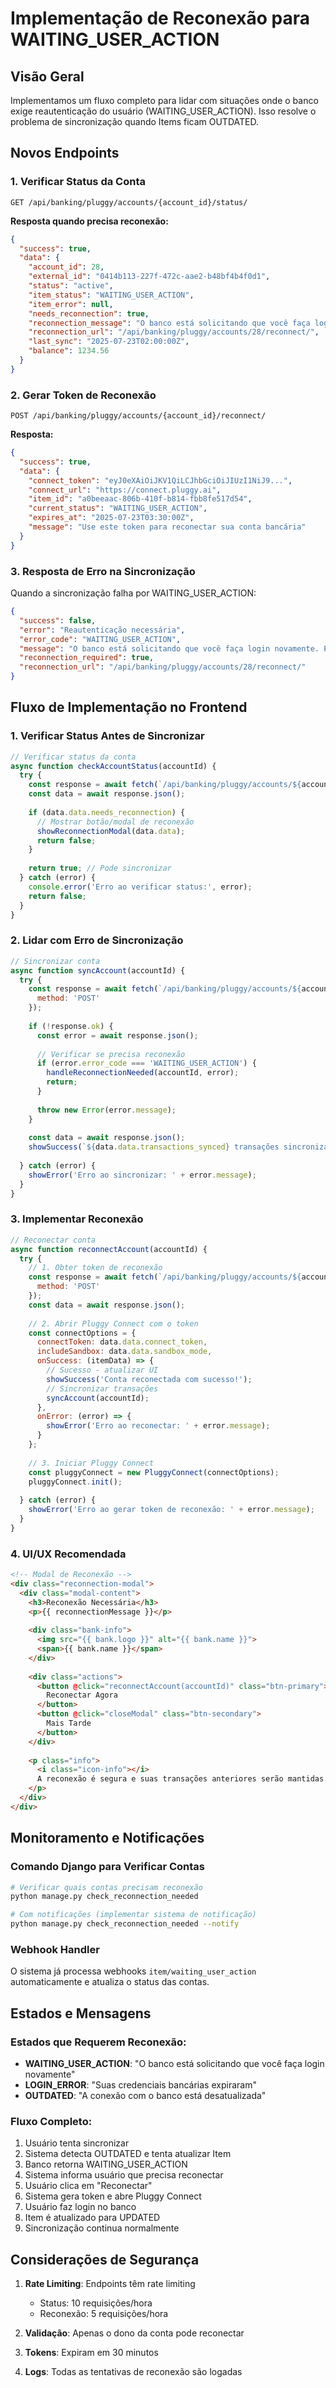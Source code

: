 # Implementação de Reconexão para WAITING_USER_ACTION

## Visão Geral

Implementamos um fluxo completo para lidar com situações onde o banco exige reautenticação do usuário (WAITING_USER_ACTION). Isso resolve o problema de sincronização quando Items ficam OUTDATED.

## Novos Endpoints

### 1. Verificar Status da Conta
```
GET /api/banking/pluggy/accounts/{account_id}/status/
```

**Resposta quando precisa reconexão:**
```json
{
  "success": true,
  "data": {
    "account_id": 28,
    "external_id": "0414b113-227f-472c-aae2-b48bf4b4f0d1",
    "status": "active",
    "item_status": "WAITING_USER_ACTION",
    "item_error": null,
    "needs_reconnection": true,
    "reconnection_message": "O banco está solicitando que você faça login novamente para continuar sincronizando.",
    "reconnection_url": "/api/banking/pluggy/accounts/28/reconnect/",
    "last_sync": "2025-07-23T02:00:00Z",
    "balance": 1234.56
  }
}
```

### 2. Gerar Token de Reconexão
```
POST /api/banking/pluggy/accounts/{account_id}/reconnect/
```

**Resposta:**
```json
{
  "success": true,
  "data": {
    "connect_token": "eyJ0eXAiOiJKV1QiLCJhbGciOiJIUzI1NiJ9...",
    "connect_url": "https://connect.pluggy.ai",
    "item_id": "a0beeaac-806b-410f-b814-fbb8fe517d54",
    "current_status": "WAITING_USER_ACTION",
    "expires_at": "2025-07-23T03:30:00Z",
    "message": "Use este token para reconectar sua conta bancária"
  }
}
```

### 3. Resposta de Erro na Sincronização
Quando a sincronização falha por WAITING_USER_ACTION:

```json
{
  "success": false,
  "error": "Reautenticação necessária",
  "error_code": "WAITING_USER_ACTION",
  "message": "O banco está solicitando que você faça login novamente. Por favor, reconecte sua conta.",
  "reconnection_required": true,
  "reconnection_url": "/api/banking/pluggy/accounts/28/reconnect/"
}
```

## Fluxo de Implementação no Frontend

### 1. Verificar Status Antes de Sincronizar

```javascript
// Verificar status da conta
async function checkAccountStatus(accountId) {
  try {
    const response = await fetch(`/api/banking/pluggy/accounts/${accountId}/status/`);
    const data = await response.json();
    
    if (data.data.needs_reconnection) {
      // Mostrar botão/modal de reconexão
      showReconnectionModal(data.data);
      return false;
    }
    
    return true; // Pode sincronizar
  } catch (error) {
    console.error('Erro ao verificar status:', error);
    return false;
  }
}
```

### 2. Lidar com Erro de Sincronização

```javascript
// Sincronizar conta
async function syncAccount(accountId) {
  try {
    const response = await fetch(`/api/banking/pluggy/accounts/${accountId}/sync/`, {
      method: 'POST'
    });
    
    if (!response.ok) {
      const error = await response.json();
      
      // Verificar se precisa reconexão
      if (error.error_code === 'WAITING_USER_ACTION') {
        handleReconnectionNeeded(accountId, error);
        return;
      }
      
      throw new Error(error.message);
    }
    
    const data = await response.json();
    showSuccess(`${data.data.transactions_synced} transações sincronizadas`);
    
  } catch (error) {
    showError('Erro ao sincronizar: ' + error.message);
  }
}
```

### 3. Implementar Reconexão

```javascript
// Reconectar conta
async function reconnectAccount(accountId) {
  try {
    // 1. Obter token de reconexão
    const response = await fetch(`/api/banking/pluggy/accounts/${accountId}/reconnect/`, {
      method: 'POST'
    });
    const data = await response.json();
    
    // 2. Abrir Pluggy Connect com o token
    const connectOptions = {
      connectToken: data.data.connect_token,
      includeSandbox: data.data.sandbox_mode,
      onSuccess: (itemData) => {
        // Sucesso - atualizar UI
        showSuccess('Conta reconectada com sucesso!');
        // Sincronizar transações
        syncAccount(accountId);
      },
      onError: (error) => {
        showError('Erro ao reconectar: ' + error.message);
      }
    };
    
    // 3. Iniciar Pluggy Connect
    const pluggyConnect = new PluggyConnect(connectOptions);
    pluggyConnect.init();
    
  } catch (error) {
    showError('Erro ao gerar token de reconexão: ' + error.message);
  }
}
```

### 4. UI/UX Recomendada

```html
<!-- Modal de Reconexão -->
<div class="reconnection-modal">
  <div class="modal-content">
    <h3>Reconexão Necessária</h3>
    <p>{{ reconnectionMessage }}</p>
    
    <div class="bank-info">
      <img src="{{ bank.logo }}" alt="{{ bank.name }}">
      <span>{{ bank.name }}</span>
    </div>
    
    <div class="actions">
      <button @click="reconnectAccount(accountId)" class="btn-primary">
        Reconectar Agora
      </button>
      <button @click="closeModal" class="btn-secondary">
        Mais Tarde
      </button>
    </div>
    
    <p class="info">
      <i class="icon-info"></i>
      A reconexão é segura e suas transações anteriores serão mantidas.
    </p>
  </div>
</div>
```

## Monitoramento e Notificações

### Comando Django para Verificar Contas
```bash
# Verificar quais contas precisam reconexão
python manage.py check_reconnection_needed

# Com notificações (implementar sistema de notificação)
python manage.py check_reconnection_needed --notify
```

### Webhook Handler
O sistema já processa webhooks `item/waiting_user_action` automaticamente e atualiza o status das contas.

## Estados e Mensagens

### Estados que Requerem Reconexão:
- **WAITING_USER_ACTION**: "O banco está solicitando que você faça login novamente"
- **LOGIN_ERROR**: "Suas credenciais bancárias expiraram"
- **OUTDATED**: "A conexão com o banco está desatualizada"

### Fluxo Completo:
1. Usuário tenta sincronizar
2. Sistema detecta OUTDATED e tenta atualizar Item
3. Banco retorna WAITING_USER_ACTION
4. Sistema informa usuário que precisa reconectar
5. Usuário clica em "Reconectar"
6. Sistema gera token e abre Pluggy Connect
7. Usuário faz login no banco
8. Item é atualizado para UPDATED
9. Sincronização continua normalmente

## Considerações de Segurança

1. **Rate Limiting**: Endpoints têm rate limiting
   - Status: 10 requisições/hora
   - Reconexão: 5 requisições/hora

2. **Validação**: Apenas o dono da conta pode reconectar

3. **Tokens**: Expiram em 30 minutos

4. **Logs**: Todas as tentativas de reconexão são logadas